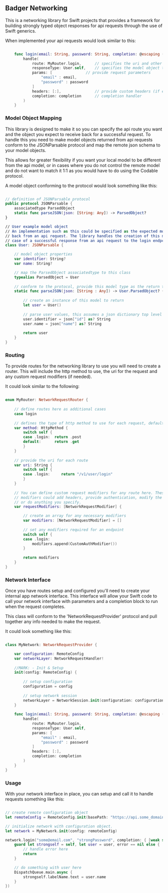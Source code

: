 ## Badger Networking

This is a networking library for Swift projects that provides a framework for building strongly typed object responses for api requests through the use of Swift generics.

When implemented your api requests would look similar to this:

```Swift

	func login(email: String, password: String, completion: @escaping (User?, Error?) -> Void) {
        handle(
        	route: MyRouter.login, 		// specifies the uri and other info for this request
        	responseType: User.self, 	// specifies the model object type expected to be received
        	params: [				// provide request parameters
        		"email" : email,
        		"password" : password
        	]
        	headers: [:], 				// provide custom headers (if empty this can be left off)
        	completion: completion		// completion handler
        )
    }

```

### Model Object Mapping
This library is designed to make it so you can specify the api route you want and the object you expect to receive back for a successful request. To handle this you need to make model objects returned from api requests conform to the JSONParsable protocol and map the remote json schema to your model objects. 

This allows for greater flexibility if you want your local model to be different from the api model, or in cases where you do not control the remote model and do not want to match it 1:1 as you would have to do using the Codable protocol.

A model object conforming to the protocol would look something like this:

```Swift

// definition of JSONParsable protocol
public protocol JSONParsable {
    associatedtype ParsedObject
    static func parseJSON(json: [String: Any]) -> ParsedObject?
}

// User example model object
// An implementation such as this could be specified as the expected model type to receive
// back from an api request. The library handles the creation of this model object in the
// case of a successful response from an api request to the login endpoint.
class User: JSONParsable {

    // model object properties
	var identifier: String?
	var name: String?

    // map the ParsedObject associatedtype to this class
    typealias ParsedObject = User
    
    // conform to the protocol, provide this model type as the return type
    static func parseJSON(json: [String : Any]) -> User.ParsedObject? {
        
        // create an instance of this model to return
        let user = User()
        
        // parse user values, this assumes a json dictionary top level object in the response
        user.identifier = json["id"] as? String
        user.name = json["name"] as? String
        
        return user
    }
}

```

### Routing
To provide routes for the networking library to use you will need to create a router. This will include the http method to use, the uri for the request and any custom request modifiers (if needed). 

It could look similar to the following:

```Swift

enum MyRouter: NetworkRequestRouter {
    
    // define routes here as additional cases
    case login
    
    // defines the type of http method to use for each request, defaults to .get
    var method: HttpMethod {
        switch self {
        case .login:  return .post
        default:      return .get
        }
    }
    
    // provide the uri for each route
    var uri: String {
        switch self {
        case .login:     return "/v1/user/login"
        }
    }
    
    // You can define custom request modifiers for any route here. These request
    // modifiers could add headers, provide authentication, modify the body
    // or do anything you specify.
    var requestModifiers: [NetworkRequestModifier] {

    	// create an array for any necessary modifiers
        var modifiers: [NetworkRequestModifier] = []
        
        // set any modifiers required for an endpoint
        switch self {
        case .login:
            modifiers.append(CustomAuthModifier())
        }
        
        return modifiers
    }
}


```

### Network Interface
Once you have routes setup and configured you'll need to create your internal app network interface. This interface will allow your Swift code to call your network interface with parameters and a completion block to run when the request completes. 

This class will conform to the 'NetworkRequestProvider' protocol and pull together any info needed to make the request.

It could look something like this:

```Swift

class MyNetwork: NetworkRequestProvider {

    var configuration: RemoteConfig
    var networkLayer: NetworkRequestHandler!
    
    //MARK: - Init & Setup
    init(config: RemoteConfig) {
        
        // setup configuration
        configuration = config
        
        // setup network session
        networkLayer = NetworkSession.init(configuration: configuration)
    }
    
    func login(email: String, password: String, completion: @escaping (User?, Error?) -> Void) {
        handle(
        	route: MyRouter.login, 
        	responseType: User.self, 
        	params: [
        		"email" : email,
        		"password" : password
        	]
        	headers: [:], 
        	completion: completion
        )
    }
}

```

### Usage
With your network interface in place, you can setup and call it to handle requests something like this:

```Swift

// create remote configuration object
let remoteConfig = RemoteConfig.init(basePath: "https://api.some_domain.com")

// initialize network with configuration object.
let network = MyNetwork.init(config: remoteConfig)

network.login("some@email.com", "strongPassword", completion: { [weak self] (user, error) in
	guard let strongself = self, let user = user, error == nil else {
		// handle error here
		return
	}

	// do something with user here
	DispatchQueue.main.async {
		strongself.labelName.text = user.name
	}
})


```
